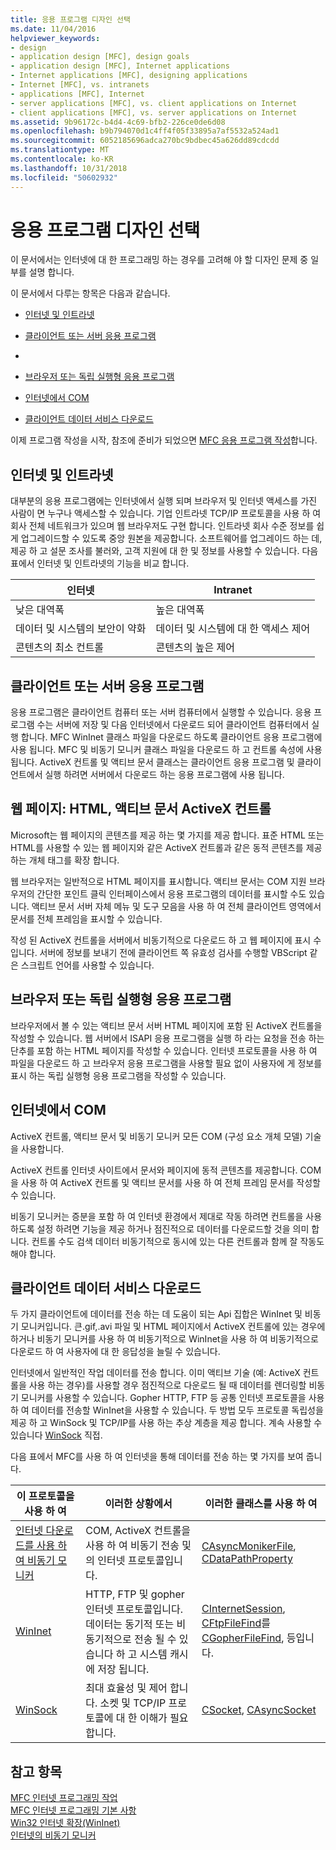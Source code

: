 ```yaml
---
title: 응용 프로그램 디자인 선택
ms.date: 11/04/2016
helpviewer_keywords:
- design
- application design [MFC], design goals
- application design [MFC], Internet applications
- Internet applications [MFC], designing applications
- Internet [MFC], vs. intranets
- applications [MFC], Internet
- server applications [MFC], vs. client applications on Internet
- client applications [MFC], vs. server applications on Internet
ms.assetid: 9b96172c-b4d4-4c69-bfb2-226ce0de6d08
ms.openlocfilehash: b9b794070d1c4ff4f05f33895a7af5532a524ad1
ms.sourcegitcommit: 6052185696adca270bc9bdbec45a626dd89cdcdd
ms.translationtype: MT
ms.contentlocale: ko-KR
ms.lasthandoff: 10/31/2018
ms.locfileid: "50602932"
---
```

# <a name="application-design-choices"></a>응용 프로그램 디자인 선택

이 문서에서는 인터넷에 대 한 프로그래밍 하는 경우를 고려해 야 할 디자인 문제 중 일부를 설명 합니다.

이 문서에서 다루는 항목은 다음과 같습니다.

- [인터넷 및 인트라넷](#_core_intranet_versus_internet)

- [클라이언트 또는 서버 응용 프로그램](#_core_client_or_server_application)

- [](#_core_the_web_page)

- [브라우저 또는 독립 실행형 응용 프로그램](#_core_browser_or_standalone)

- [인터넷에서 COM](#_core_com_on_the_internet)

- [클라이언트 데이터 서비스 다운로드](#_core_client_data_download_services)

이제 프로그램 작성을 시작, 참조에 준비가 되었으면 [MFC 응용 프로그램 작성](../mfc/writing-mfc-applications.md)합니다.

##  <a name="_core_intranet_versus_internet"></a> 인터넷 및 인트라넷

대부분의 응용 프로그램에는 인터넷에서 실행 되며 브라우저 및 인터넷 액세스를 가진 사람이 면 누구나 액세스할 수 있습니다. 기업 인트라넷 TCP/IP 프로토콜을 사용 하 여 회사 전체 네트워크가 있으며 웹 브라우저도 구현 합니다. 인트라넷 회사 수준 정보를 쉽게 업그레이드할 수 있도록 중앙 원본을 제공합니다. 소프트웨어를 업그레이드 하는 데, 제공 하 고 설문 조사를 불러와, 고객 지원에 대 한 및 정보를 사용할 수 있습니다. 다음 표에서 인터넷 및 인트라넷의 기능을 비교 합니다.

|인터넷|Intranet|
|--------------|--------------|
|낮은 대역폭|높은 대역폭|
|데이터 및 시스템의 보안이 약화|데이터 및 시스템에 대 한 액세스 제어|
|콘텐츠의 최소 컨트롤|콘텐츠의 높은 제어|

##  <a name="_core_client_or_server_application"></a> 클라이언트 또는 서버 응용 프로그램

응용 프로그램은 클라이언트 컴퓨터 또는 서버 컴퓨터에서 실행할 수 있습니다. 응용 프로그램 수는 서버에 저장 및 다음 인터넷에서 다운로드 되어 클라이언트 컴퓨터에서 실행 합니다. MFC WinInet 클래스 파일을 다운로드 하도록 클라이언트 응용 프로그램에 사용 됩니다. MFC 및 비동기 모니커 클래스 파일을 다운로드 하 고 컨트롤 속성에 사용 됩니다. ActiveX 컨트롤 및 액티브 문서 클래스는 클라이언트 응용 프로그램 및 클라이언트에서 실행 하려면 서버에서 다운로드 하는 응용 프로그램에 사용 됩니다.

##  <a name="_core_the_web_page"></a> 웹 페이지: HTML, 액티브 문서 ActiveX 컨트롤

Microsoft는 웹 페이지의 콘텐츠를 제공 하는 몇 가지를 제공 합니다. 표준 HTML 또는 HTML를 사용할 수 있는 웹 페이지와 같은 ActiveX 컨트롤과 같은 동적 콘텐츠를 제공 하는 개체 태그를 확장 합니다.

웹 브라우저는 일반적으로 HTML 페이지를 표시합니다. 액티브 문서는 COM 지원 브라우저의 간단한 포인트 클릭 인터페이스에서 응용 프로그램의 데이터를 표시할 수도 있습니다. 액티브 문서 서버 자체 메뉴 및 도구 모음을 사용 하 여 전체 클라이언트 영역에서 문서를 전체 프레임을 표시할 수 있습니다.

작성 된 ActiveX 컨트롤을 서버에서 비동기적으로 다운로드 하 고 웹 페이지에 표시 수입니다. 서버에 정보를 보내기 전에 클라이언트 쪽 유효성 검사를 수행할 VBScript 같은 스크립트 언어를 사용할 수 있습니다.

##  <a name="_core_browser_or_standalone"></a> 브라우저 또는 독립 실행형 응용 프로그램

브라우저에서 볼 수 있는 액티브 문서 서버 HTML 페이지에 포함 된 ActiveX 컨트롤을 작성할 수 있습니다. 웹 서버에서 ISAPI 응용 프로그램을 실행 하 라는 요청을 전송 하는 단추를 포함 하는 HTML 페이지를 작성할 수 있습니다. 인터넷 프로토콜을 사용 하 여 파일을 다운로드 하 고 브라우저 응용 프로그램을 사용할 필요 없이 사용자에 게 정보를 표시 하는 독립 실행형 응용 프로그램을 작성할 수 있습니다.

##  <a name="_core_com_on_the_internet"></a> 인터넷에서 COM

ActiveX 컨트롤, 액티브 문서 및 비동기 모니커 모든 COM (구성 요소 개체 모델) 기술을 사용합니다.

ActiveX 컨트롤 인터넷 사이트에서 문서와 페이지에 동적 콘텐츠를 제공합니다. COM을 사용 하 여 ActiveX 컨트롤 및 액티브 문서를 사용 하 여 전체 프레임 문서를 작성할 수 있습니다.

비동기 모니커는 증분을 포함 하 여 인터넷 환경에서 제대로 작동 하려면 컨트롤을 사용 하도록 설정 하려면 기능을 제공 하거나 점진적으로 데이터를 다운로드할 것을 의미 합니다. 컨트롤 수도 검색 데이터 비동기적으로 동시에 있는 다른 컨트롤과 함께 잘 작동도 해야 합니다.

##  <a name="_core_client_data_download_services"></a> 클라이언트 데이터 서비스 다운로드

두 가지 클라이언트에 데이터를 전송 하는 데 도움이 되는 Api 집합은 WinInet 및 비동기 모니커입니다. 큰.gif,.avi 파일 및 HTML 페이지에서 ActiveX 컨트롤에 있는 경우에 하거나 비동기 모니커를 사용 하 여 비동기적으로 WinInet을 사용 하 여 비동기적으로 다운로드 하 여 사용자에 대 한 응답성을 늘릴 수 있습니다.

인터넷에서 일반적인 작업 데이터를 전송 합니다. 이미 액티브 기술 (예: ActiveX 컨트롤을 사용 하는 경우)를 사용할 경우 점진적으로 다운로드 될 때 데이터를 렌더링할 비동기 모니커를 사용할 수 있습니다. Gopher HTTP, FTP 등 공통 인터넷 프로토콜을 사용 하 여 데이터를 전송할 WinInet을 사용할 수 있습니다. 두 방법 모두 프로토콜 독립성을 제공 하 고 WinSock 및 TCP/IP를 사용 하는 추상 계층을 제공 합니다. 계속 사용할 수 있습니다 [WinSock](../mfc/windows-sockets-in-mfc.md) 직접.

다음 표에서 MFC를 사용 하 여 인터넷을 통해 데이터를 전송 하는 몇 가지를 보여 줍니다.

|이 프로토콜을 사용 하 여|이러한 상황에서|이러한 클래스를 사용 하 여|
|-----------------------|----------------------------|-------------------------|
|[인터넷 다운로드를 사용 하 여 비동기 모니커](../mfc/asynchronous-monikers-on-the-internet.md)|COM, ActiveX 컨트롤을 사용 하 여 비동기 전송 및의 인터넷 프로토콜입니다.|[CAsyncMonikerFile](../mfc/reference/casyncmonikerfile-class.md), [CDataPathProperty](../mfc/reference/cdatapathproperty-class.md)|
|[WinInet](../mfc/win32-internet-extensions-wininet.md)|HTTP, FTP 및 gopher 인터넷 프로토콜입니다. 데이터는 동기적 또는 비동기적으로 전송 될 수 있습니다 하 고 시스템 캐시에 저장 됩니다.|[CInternetSession](../mfc/reference/cinternetsession-class.md), [CFtpFileFind](../mfc/reference/cftpfilefind-class.md)를 [CGopherFileFind](../mfc/reference/cgopherfilefind-class.md), 등입니다.|
|[WinSock](../mfc/windows-sockets-in-mfc.md)|최대 효율성 및 제어 합니다. 소켓 및 TCP/IP 프로토콜에 대 한 이해가 필요 합니다.|[CSocket](../mfc/reference/csocket-class.md), [CAsyncSocket](../mfc/reference/casyncsocket-class.md)|

## <a name="see-also"></a>참고 항목

[MFC 인터넷 프로그래밍 작업](../mfc/mfc-internet-programming-tasks.md)<br/>
[MFC 인터넷 프로그래밍 기본 사항](../mfc/mfc-internet-programming-basics.md)<br/>
[Win32 인터넷 확장(WinInet)](../mfc/win32-internet-extensions-wininet.md)<br/>
[인터넷의 비동기 모니커](../mfc/asynchronous-monikers-on-the-internet.md)

